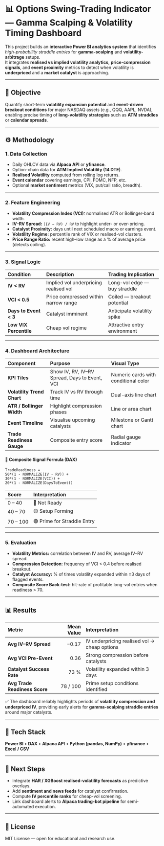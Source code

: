 # 📊 Options Swing-Trading Indicator — Gamma Scalping & Volatility Timing Dashboard

This project builds an **interactive Power BI analytics system** that identifies *high-probability straddle entries* for **gamma-scalping** and **volatility-arbitrage** setups.  
It integrates **realised vs implied volatility analytics**, **price-compression signals**, and **event proximity** metrics to detect when volatility is **underpriced** and a **market catalyst** is approaching.

---

## 🎯 Objective

Quantify short-term **volatility expansion potential** and **event-driven breakout conditions** for major NASDAQ assets (e.g., QQQ, AAPL, NVDA), enabling precise timing of **long-volatility strategies** such as **ATM straddles** or **calendar spreads**.

---

## ⚙️ Methodology

### 1. Data Collection
- Daily OHLCV data via **Alpaca API** or **yfinance**.  
- Option-chain data for **ATM Implied Volatility (14 DTE)**.  
- **Realised Volatility** computed from rolling log returns.  
- **Event calendar** covering earnings, CPI, FOMC, NFP, etc.  
- Optional **market sentiment** metrics (VIX, put/call ratio, breadth).

---

### 2. Feature Engineering
- **Volatility Compression Index (VCI):** normalised ATR or Bollinger-band width.  
- **IV–RV Spread:** `(IV − RV) / RV` to highlight under- or over-pricing.  
- **Catalyst Proximity:** days until next scheduled macro or earnings event.  
- **Volatility Regime:** percentile rank of VIX or realised-vol clusters.  
- **Price Range Ratio:** recent high–low range as a % of average price (detects coiling).

---

### 3. Signal Logic

| Condition | Description | Trading Implication |
|:--|:--|:--|
| **IV < RV** | Implied vol underpricing realised vol | Long-vol edge — buy straddle |
| **VCI < 0.5** | Price compressed within narrow range | Coiled — breakout potential |
| **Days to Event < 3** | Catalyst imminent | Anticipate volatility spike |
| **Low VIX Percentile** | Cheap vol regime | Attractive entry environment |

---

### 4. Dashboard Architecture

| Component | Purpose | Visual Type |
|:--|:--|:--|
| **KPI Tiles** | Show IV, RV, IV–RV Spread, Days to Event, VCI | Numeric cards with conditional color |
| **Volatility Trend Chart** | Track IV vs RV through time | Dual-axis line chart |
| **ATR / Bollinger Width** | Highlight compression phases | Line or area chart |
| **Event Timeline** | Visualise upcoming catalysts | Milestone or Gantt chart |
| **Trade Readiness Gauge** | Composite entry score | Radial gauge indicator |

#### 🧮 Composite Signal Formula (DAX)
```DAX
TradeReadiness =
50*(1 - NORMALIZE(IV - RV)) +
30*(1 - NORMALIZE(VCI)) +
20*(1 - NORMALIZE(DaysToEvent))
```

| Score | Interpretation |
|:--|:--|
| 0 – 40 | 🔴 Not Ready |
| 40 – 70 | 🟡 Setup Forming |
| 70 – 100 | 🟢 Prime for Straddle Entry |

---

### 5. Evaluation
- **Volatility Metrics:** correlation between IV and RV, average IV–RV spread.  
- **Compression Detection:** frequency of VCI < 0.4 before realised breakout.  
- **Catalyst Accuracy:** % of times volatility expanded within ±3 days of flagged events.  
- **Composite Score Back-test:** hit-rate of profitable long-vol entries when readiness > 70.

---

## 📊 Results

| Metric | Mean Value | Interpretation |
|:--|--:|:--|
| **Avg IV–RV Spread** | −0.17 | IV underpricing realised vol → cheap options |
| **Avg VCI Pre-Event** | 0.36 | Strong compression before catalysts |
| **Catalyst Success Rate** | 73 % | Volatility expanded within 3 days |
| **Avg Trade Readiness Score** | 78 / 100 | Prime setup conditions identified |

✅ The dashboard reliably highlights periods of **volatility compression and underpriced IV**, providing early alerts for **gamma-scalping straddle entries** around major catalysts.

---

## 🧰 Tech Stack

**Power BI** • **DAX** • **Alpaca API** • **Python (pandas, NumPy)** • **yfinance** • **Excel / CSV**

---

## 🚀 Next Steps

- Integrate **HAR / XGBoost realised-volatility forecasts** as predictive overlays.  
- Add **sentiment and news feeds** for catalyst confirmation.  
- Compute **IV percentile ranks** for cheap-vol screening.  
- Link dashboard alerts to **Alpaca trading-bot pipeline** for semi-automated execution.

---



## 🧾 License
MIT License — open for educational and research use.

